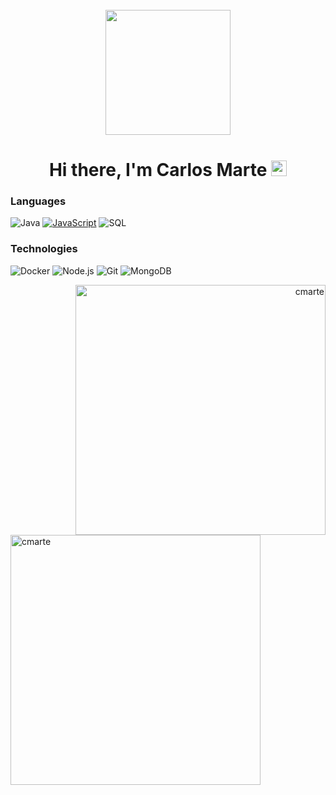 <div align="center">
	<br>
	<img src="https://media.giphy.com/media/hvRJCLFzcasrR4ia7z/giphy.gif" width="200" height="200">
</div>

<h1 align="center">Hi there, I'm Carlos Marte <img src="https://media.giphy.com/media/hvRJCLFzcasrR4ia7z/giphy.gif" width="25px"></h1>

### Languages

![Java](https://img.shields.io/badge/-Java-000?&logo=java)
[![JavaScript](https://img.shields.io/badge/-JavaScript-000?&logo=JavaScript&logoColor=ddc508)](https://github.com/cmarte?tab=repositories&q=&type=&language=javascript)
![SQL](https://img.shields.io/badge/-SQL-000?&logo=MySQL&logoColor=4479A1)

### Technologies

![Docker](https://img.shields.io/badge/-Docker-000?&logo=Docker)
![Node.js](https://img.shields.io/badge/-Node.js-000?&logo=node.js)
![Git](https://img.shields.io/badge/-Git-000?&logo=git)
![MongoDB](https://img.shields.io/badge/-MongoDB-000?&logo=mongodb)

<p align="right"><img align="right" src="https://github-readme-streak-stats.herokuapp.com/?user=cmarte&theme=radical" alt="cmarte" width="400" /></p></p>
<br>

<p>
<p align="left"> <img align="left" src="https://github-readme-stats.vercel.app/api?username=cmarte&show_icons=true&locale=en&theme=blue-green" alt="cmarte" width="400" /></p>  </p>
